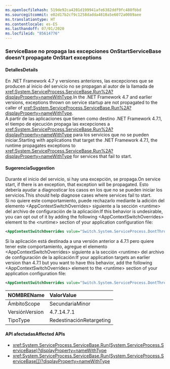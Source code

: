 ```yaml
---
ms.openlocfilehash: 519de92ca4201d199941afe6382ddf9fc480fbbd
ms.sourcegitcommit: e02d17b2cf9c1258dadda4810a5e6072a0089aee
ms.translationtype: HT
ms.contentlocale: es-ES
ms.lasthandoff: 07/01/2020
ms.locfileid: "85614776"
---
```

### <a name="servicebase-doesnt-propagate-onstart-exceptions"></a><span data-ttu-id="d740f-101">ServiceBase no propaga las excepciones OnStart</span><span class="sxs-lookup"><span data-stu-id="d740f-101">ServiceBase doesn't propagate OnStart exceptions</span></span>

#### <a name="details"></a><span data-ttu-id="d740f-102">Detalles</span><span class="sxs-lookup"><span data-stu-id="d740f-102">Details</span></span>

<span data-ttu-id="d740f-103">En .NET Framework 4.7 y versiones anteriores, las excepciones que se producen al inicio del servicio no se propagan al autor de la llamada de <xref:System.ServiceProcess.ServiceBase.Run%2A?displayProperty=nameWithType>.</span><span class="sxs-lookup"><span data-stu-id="d740f-103">In the .NET Framework 4.7 and earlier versions, exceptions thrown on service startup are not propagated to the caller of <xref:System.ServiceProcess.ServiceBase.Run%2A?displayProperty=nameWithType>.</span></span><br/><span data-ttu-id="d740f-104">A partir de las aplicaciones que tienen como destino .NET Framework 4.7.1, el tiempo de ejecución propaga las excepciones a <xref:System.ServiceProcess.ServiceBase.Run%2A?displayProperty=nameWithType> para los servicios que no se pueden iniciar.</span><span class="sxs-lookup"><span data-stu-id="d740f-104">Starting with applications that target the .NET Framework 4.7.1, the runtime propagates exceptions to <xref:System.ServiceProcess.ServiceBase.Run%2A?displayProperty=nameWithType> for services that fail to start.</span></span>

#### <a name="suggestion"></a><span data-ttu-id="d740f-105">Sugerencia</span><span class="sxs-lookup"><span data-stu-id="d740f-105">Suggestion</span></span>

<span data-ttu-id="d740f-106">Durante el inicio del servicio, si hay una excepción, se propaga.</span><span class="sxs-lookup"><span data-stu-id="d740f-106">On service start, if there is an exception, that exception will be propagated.</span></span> <span data-ttu-id="d740f-107">Esto debería ayudar a diagnosticar los casos en los que no se pueden iniciar los servicios.</span><span class="sxs-lookup"><span data-stu-id="d740f-107">This should help diagnose cases where services fail to start.</span></span> <br/><span data-ttu-id="d740f-108">Si no quiere este comportamiento, puede rechazarlo mediante la adición del elemento &lt;AppContextSwitchOverrides&gt; siguiente a la sección &lt;runtime&gt; del archivo de configuración de la aplicación:</span><span class="sxs-lookup"><span data-stu-id="d740f-108">If this behavior is undesirable, you can opt out of it by adding the following &lt;AppContextSwitchOverrides&gt; element to the &lt;runtime&gt; section of your application configuration file:</span></span>

```xml
<AppContextSwitchOverrides value="Switch.System.ServiceProcess.DontThrowExceptionsOnStart=true" />
```

<span data-ttu-id="d740f-109">Si la aplicación está destinada a una versión anterior a 4.7.1 pero quiere tener este comportamiento, agregue el elemento &lt;AppContextSwitchOverrides&gt; siguiente a la sección &lt;runtime&gt; del archivo de configuración de la aplicación:</span><span class="sxs-lookup"><span data-stu-id="d740f-109">If your application targets an earlier version than 4.7.1 but you want to have this behavior, add the following &lt;AppContextSwitchOverrides&gt; element to the &lt;runtime&gt; section of your application configuration file:</span></span>

```xml
<AppContextSwitchOverrides value="Switch.System.ServiceProcess.DontThrowExceptionsOnStart=false" />
```

| <span data-ttu-id="d740f-110">NOMBRE</span><span class="sxs-lookup"><span data-stu-id="d740f-110">Name</span></span>    | <span data-ttu-id="d740f-111">Valor</span><span class="sxs-lookup"><span data-stu-id="d740f-111">Value</span></span>       |
|:--------|:------------|
| <span data-ttu-id="d740f-112">Ámbito</span><span class="sxs-lookup"><span data-stu-id="d740f-112">Scope</span></span>   | <span data-ttu-id="d740f-113">Secundaria</span><span class="sxs-lookup"><span data-stu-id="d740f-113">Minor</span></span>       |
| <span data-ttu-id="d740f-114">Versión</span><span class="sxs-lookup"><span data-stu-id="d740f-114">Version</span></span> | <span data-ttu-id="d740f-115">4.7.1</span><span class="sxs-lookup"><span data-stu-id="d740f-115">4.7.1</span></span>       |
| <span data-ttu-id="d740f-116">Tipo</span><span class="sxs-lookup"><span data-stu-id="d740f-116">Type</span></span>    | <span data-ttu-id="d740f-117">Redestinación</span><span class="sxs-lookup"><span data-stu-id="d740f-117">Retargeting</span></span> |

#### <a name="affected-apis"></a><span data-ttu-id="d740f-118">API afectadas</span><span class="sxs-lookup"><span data-stu-id="d740f-118">Affected APIs</span></span>

- <xref:System.ServiceProcess.ServiceBase.Run(System.ServiceProcess.ServiceBase)?displayProperty=nameWithType>
- <xref:System.ServiceProcess.ServiceBase.Run(System.ServiceProcess.ServiceBase[])?displayProperty=nameWithType>
